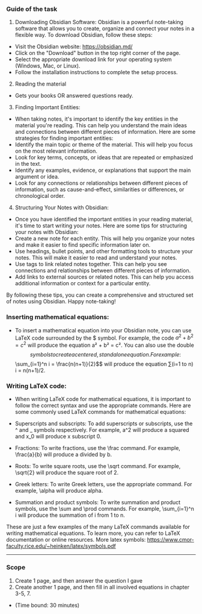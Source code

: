### Guide of the task

1. Downloading Obsidian Software:
Obsidian is a powerful note-taking software that allows you to create, organize and connect your notes in a flexible way. To download Obsidian, follow these steps:

- Visit the Obsidian website: https://obsidian.md/
- Click on the "Download" button in the top right corner of the page.
- Select the appropriate download link for your operating system (Windows, Mac, or Linux).
- Follow the installation instructions to complete the setup process.

2. Reading the material
- Gets your books OR answered questions ready.

3. Finding Important Entities:
- When taking notes, it's important to identify the key entities in the material you're reading. This can help you understand the main ideas and connections between different pieces of information. Here are some strategies for finding important entities:
- Identify the main topic or theme of the material. This will help you focus on the most relevant information.
- Look for key terms, concepts, or ideas that are repeated or emphasized in the text.
- Identify any examples, evidence, or explanations that support the main argument or idea.
- Look for any connections or relationships between different pieces of information, such as cause-and-effect, similarities or differences, or chronological order.

4. Structuring Your Notes with Obsidian:
- Once you have identified the important entities in your reading material, it's time to start writing your notes. Here are some tips for structuring your notes with Obsidian:
- Create a new note for each entity. This will help you organize your notes and make it easier to find specific information later on.
- Use headings, bullet points, and other formatting tools to structure your notes. This will make it easier to read and understand your notes.
- Use tags to link related notes together. This can help you see connections and relationships between different pieces of information.
- Add links to external sources or related notes. This can help you access additional information or context for a particular entity.

By following these tips, you can create a comprehensive and structured set of notes using Obsidian. Happy note-taking!

### Inserting mathematical equations:
- To insert a mathematical equation into your Obsidian note, you can use LaTeX code surrounded by the $ symbol. For example, the code $a^2 + b^2 = c^2$ will produce the equation a² + b² = c². You can also use the double $$ symbols to create a centered, standalone equation. For example:
$$\sum_{i=1}^n i = \frac{n(n+1)}{2}$$
will produce the equation ∑(i=1 to n) i = n(n+1)/2.

### Writing LaTeX code:
- When writing LaTeX code for mathematical equations, it is important to follow the correct syntax and use the appropriate commands. Here are some commonly used LaTeX commands for mathematical equations:

- Superscripts and subscripts: To add superscripts or subscripts, use the ^ and _ symbols respectively. For example, a^2 will produce a squared and x_0 will produce x subscript 0.
- Fractions: To write fractions, use the \frac command. For example, \frac{a}{b} will produce a divided by b.
- Roots: To write square roots, use the \sqrt command. For example, \sqrt{2} will produce the square root of 2.
- Greek letters: To write Greek letters, use the appropriate command. For example, \alpha will produce alpha.
- Summation and product symbols: To write summation and product symbols, use the \sum and \prod commands. For example, \sum_{i=1}^n i will produce the summation of i from 1 to n.

These are just a few examples of the many LaTeX commands available for writing mathematical equations. To learn more, you can refer to LaTeX documentation or online resources. More latex symbols: https://www.cmor-faculty.rice.edu/~heinken/latex/symbols.pdf


---

### Scope
1. Create 1 page, and then answer the question I gave 
2. Create another 1 page, and then fill in all involved equations in chapter 3-5, 7.
- (Time bound: 30 minutes)
